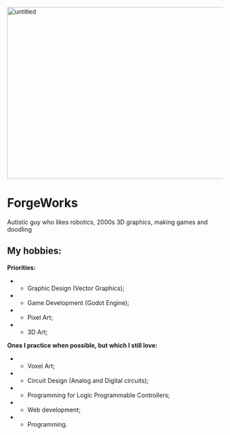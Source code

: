 
<img width="940" height="400" alt="untitled" src="https://github.com/user-attachments/assets/0ae354dc-8418-48e9-a588-251bde9275d3" />

# ForgeWorks

Autistic guy who likes robotics, 2000s 3D graphics, making games and doodling

## My hobbies:

**Priorities:**
- - Graphic Design (Vector Graphics);
- - Game Development (Godot Engine);
- - Pixel Art;
- - 3D Art;


**Ones I practice when possible, but which I still love:**
- - Voxel Art;
- - Circuit Design (Analog and Digital circuits);
- - Programming for Logic Programmable Controllers;
- - Web development;
- - Programming.

<!--
## Current app stack:

- Vector art: Inkscape
- 3D art: Blender / Goo Engine
- Motion Graphics: Friction
- Pixel art: PixelOrama (Might go back to Aseprite)
- Raster art: Krita / Blender
- Voxel art: MagicaVoxel
- DAW: Fl Studio (Changing to LMMS)
- Tracker: SunVox (Might try OxideTracker

- 3D CAD: FreeCAD (Might try LeoCAD)
- IDE: Zed
- Game engine: Godot / PICO 8 / PixelVision 8 (Planning on getting on Defold and Unity too)
- Circuit design: Fritzing
- Circuit Simualtion: falstad

- Notes: Trillium Next

- 📫 Contact: forgeworks@proton.me
-->
<!---
Max9th/Max9th is a ✨ special ✨ repository because its `README.md` (this file) appears on your GitHub profile.
You can click the Preview link to take a look at your changes.
--->
